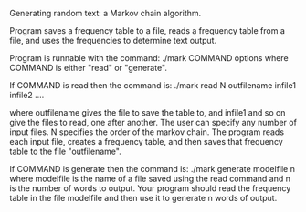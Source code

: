 Generating random text: a Markov chain algorithm.

Program saves a frequency table to a file, reads a frequency table from a file, and uses the frequencies to determine text output.

Program is runnable with the command: ./mark COMMAND options where COMMAND is either "read" or "generate".

If COMMAND is read then the command is:
./mark read N outfilename infile1 infile2 ....

where outfilename gives the file to save the table to, and infile1 and so on give the files to
read, one after another. The user can specify any number of input files. N specifies the order of the markov chain.
The program reads each input file, creates a frequency table, and then saves that frequency table to the file "outfilename".

If COMMAND is generate then the command is:
./mark generate modelfile n
where modelfile is the name of a file saved using the read command and n is the number of words
to output. Your program should read the frequency table in the file modelfile and then use it to
generate n words of output.
